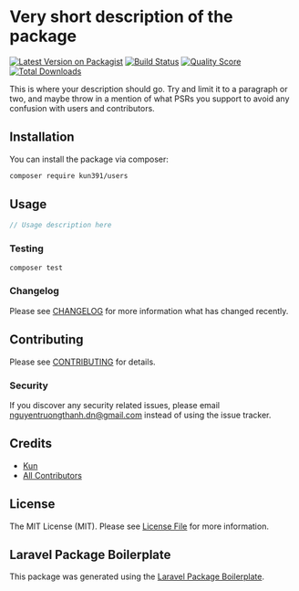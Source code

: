 # Very short description of the package

[![Latest Version on Packagist](https://img.shields.io/packagist/v/kun391/users.svg?style=flat-square)](https://packagist.org/packages/kun391/users)
[![Build Status](https://img.shields.io/travis/kun391/users/master.svg?style=flat-square)](https://travis-ci.org/kun391/users)
[![Quality Score](https://img.shields.io/scrutinizer/g/kun391/users.svg?style=flat-square)](https://scrutinizer-ci.com/g/kun391/users)
[![Total Downloads](https://img.shields.io/packagist/dt/kun391/users.svg?style=flat-square)](https://packagist.org/packages/kun391/users)

This is where your description should go. Try and limit it to a paragraph or two, and maybe throw in a mention of what PSRs you support to avoid any confusion with users and contributors.

## Installation

You can install the package via composer:

```bash
composer require kun391/users
```

## Usage

``` php
// Usage description here
```

### Testing

``` bash
composer test
```

### Changelog

Please see [CHANGELOG](CHANGELOG.md) for more information what has changed recently.

## Contributing

Please see [CONTRIBUTING](CONTRIBUTING.md) for details.

### Security

If you discover any security related issues, please email nguyentruongthanh.dn@gmail.com instead of using the issue tracker.

## Credits

- [Kun](https://github.com/kun391)
- [All Contributors](../../contributors)

## License

The MIT License (MIT). Please see [License File](LICENSE.md) for more information.

## Laravel Package Boilerplate

This package was generated using the [Laravel Package Boilerplate](https://laravelpackageboilerplate.com).
